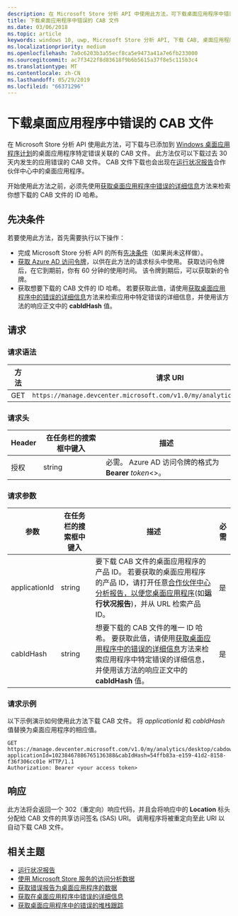 ```yaml
---
description: 在 Microsoft Store 分析 API 中使用此方法，可下载桌面应用程序中错误的 CAB 文件。
title: 下载桌面应用程序中错误的 CAB 文件
ms.date: 03/06/2018
ms.topic: article
keywords: windows 10, uwp, Microsoft Store 分析 API, 下载 CAB, 桌面应用程序
ms.localizationpriority: medium
ms.openlocfilehash: 7a0c6203b3a55ecf8ca5e9473a41a7e6fb233000
ms.sourcegitcommit: ac7f3422f8d83618f9b6b5615a37f8e5c115b3c4
ms.translationtype: MT
ms.contentlocale: zh-CN
ms.lasthandoff: 05/29/2019
ms.locfileid: "66371296"
---
```

# <a name="download-the-cab-file-for-an-error-in-your-desktop-application"></a>下载桌面应用程序中错误的 CAB 文件

在 Microsoft Store 分析 API 使用此方法，可下载与已添加到 [Windows 桌面应用程序计划](https://docs.microsoft.com/windows/desktop/appxpkg/windows-desktop-application-program)的桌面应用程序特定错误关联的 CAB 文件。 此方法仅可以下载过去 30 天内发生的应用错误的 CAB 文件。 CAB 文件下载也会出现在[运行状况报告](https://docs.microsoft.com/windows/desktop/appxpkg/windows-desktop-application-program)合作伙伴中心中的桌面应用程序。

开始使用此方法之前，必须先使用[获取桌面应用程序中错误的详细信息](get-details-for-an-error-in-your-desktop-application.md)方法来检索你想下载的 CAB 文件的 ID 哈希。

## <a name="prerequisites"></a>先决条件


若要使用此方法，首先需要执行以下操作：

* 完成 Microsoft Store 分析 API 的所有[先决条件](access-analytics-data-using-windows-store-services.md#prerequisites)（如果尚未这样做）。
* [获取 Azure AD 访问令牌](access-analytics-data-using-windows-store-services.md#obtain-an-azure-ad-access-token)，以供在此方法的请求标头中使用。 获取访问令牌后，在它到期前，你有 60 分钟的使用时间。 该令牌到期后，可以获取新的令牌。
* 获取想要下载的 CAB 文件的 ID 哈希。 若要获取此值，请使用[获取桌面应用程序中的错误的详细信息](get-details-for-an-error-in-your-desktop-application.md)方法来检索应用中特定错误的详细信息，并使用该方法的响应正文中的 **cabIdHash** 值。

## <a name="request"></a>请求


### <a name="request-syntax"></a>请求语法

| 方法 | 请求 URI                                                          |
|--------|----------------------------------------------------------------------|
| GET    | ```https://manage.devcenter.microsoft.com/v1.0/my/analytics/desktop/cabdownload``` |


### <a name="request-header"></a>请求头

| Header        | 在任务栏的搜索框中键入   | 描述                                                                 |
|---------------|--------|-----------------------------------------------------------------------------|
| 授权 | string | 必需。 Azure AD 访问令牌的格式为 **Bearer** *token*&lt;&gt;。 |


### <a name="request-parameters"></a>请求参数

| 参数        | 在任务栏的搜索框中键入   |  描述      |  必需  |
|---------------|--------|---------------|------|
| applicationId | string | 要下载 CAB 文件的桌面应用程序的产品 ID。 若要获取的桌面应用程序的产品 ID，请打开任意[合作伙伴中心分析报告，以便您桌面应用程序](https://docs.microsoft.com/windows/desktop/appxpkg/windows-desktop-application-program)(如**运行状况报告**)，并从 URL 检索产品 ID。 |  是  |
| cabIdHash | string | 想要下载的 CAB 文件的唯一 ID 哈希。 要获取此值，请使用[获取桌面应用程序中的错误的详细信息](get-details-for-an-error-in-your-desktop-application.md)方法来检索应用程序中特定错误的详细信息，并使用该方法的响应正文中的 **cabIdHash** 值。 |  是  |


### <a name="request-example"></a>请求示例

以下示例演示如何使用此方法下载 CAB 文件。 将 *applicationId* 和 *cabIdHash* 值替换为桌面应用程序的相应值。

```syntax
GET https://manage.devcenter.microsoft.com/v1.0/my/analytics/desktop/cabdownload?applicationId=10238467886765136388&cabIdHash=54ffb83a-e159-41d2-8158-f36f306cc01e HTTP/1.1
Authorization: Bearer <your access token>
```

## <a name="response"></a>响应

此方法将会返回一个 302（重定向）响应代码，并且会将响应中的 **Location** 标头分配给 CAB 文件的共享访问签名 (SAS) URI。 调用程序将被重定向至此 URI 以自动下载 CAB 文件。

## <a name="related-topics"></a>相关主题

* [运行状况报告](../publish/health-report.md)
* [使用 Microsoft Store 服务的访问分析数据](access-analytics-data-using-windows-store-services.md)
* [获取错误报告为桌面应用程序的数据](get-desktop-application-error-reporting-data.md)
* [获取在桌面应用程序中错误的详细信息](get-details-for-an-error-in-your-desktop-application.md)
* [获取桌面应用程序中的错误的堆栈跟踪](get-the-stack-trace-for-an-error-in-your-desktop-application.md)
